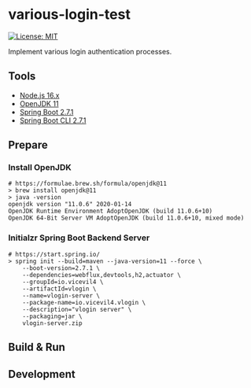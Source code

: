 # various-login-test

[![License: MIT](https://img.shields.io/badge/License-MIT-yellow.svg)](https://opensource.org/licenses/MIT)

Implement various login authentication processes.

## Tools

- [Node.js 16.x](https://nodejs.org/ko/download/package-manager/#macos)
- [OpenJDK 11](https://openjdk.org/projects/jdk/11/)
- [Spring Boot 2.7.1](https://spring.io/projects/spring-boot)
- [Spring Boot CLI 2.7.1](https://docs.spring.io/spring-boot/docs/2.7.1/reference/html/cli.html)

## Prepare

### Install OpenJDK

```shell
# https://formulae.brew.sh/formula/openjdk@11
> brew install openjdk@11
> java -version
openjdk version "11.0.6" 2020-01-14
OpenJDK Runtime Environment AdoptOpenJDK (build 11.0.6+10)
OpenJDK 64-Bit Server VM AdoptOpenJDK (build 11.0.6+10, mixed mode)
```

### Initialzr Spring Boot Backend Server

```shell
# https://start.spring.io/
> spring init --build=maven --java-version=11 --force \
    --boot-version=2.7.1 \
    --dependencies=webflux,devtools,h2,actuator \
    --groupId=io.vicevil4 \
    --artifactId=vlogin \
    --name=vlogin-server \
    --package-name=io.vicevil4.vlogin \
    --description="vlogin server" \
    --packaging=jar \
    vlogin-server.zip
```

## Build & Run

## Development
